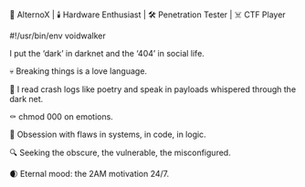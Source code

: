🦇 AlternoX | 🕯️ Hardware Enthusiast | 🛠️ Penetration Tester | ☠️ CTF Player

#!/usr/bin/env voidwalker

I put the ‘dark’ in darknet and the ‘404’ in social life.

💀 Breaking things is a love language.

🖤 I read crash logs like poetry and speak in payloads whispered through the dark net.

⚰️ chmod 000 on emotions.

🧠 Obsession with flaws in systems, in code, in logic.

🔍 Seeking the obscure, the vulnerable, the misconfigured.

🌒 Eternal mood: the 2AM motivation 24/7.
